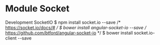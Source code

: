 # Module Socket
Development
SocketIO 
$ npm install socket.io --save /* https://socket.io/docs/# */
$ bower install angular-socket-io --save /* https://github.com/btford/angular-socket-io */
$ bower install socket.io-client --save 


